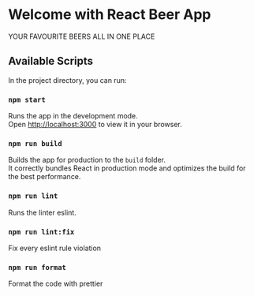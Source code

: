 # Welcome with React Beer App

YOUR FAVOURITE BEERS ALL IN ONE PLACE

## Available Scripts

In the project directory, you can run:

### `npm start`

Runs the app in the development mode.\
Open [http://localhost:3000](http://localhost:3000) to view it in your browser.

### `npm run build`

Builds the app for production to the `build` folder.\
It correctly bundles React in production mode and optimizes the build for the best performance.

### `npm run lint`
Runs the linter eslint.

### `npm run lint:fix`
Fix every eslint rule violation 

### `npm run format`
Format the code with prettier
